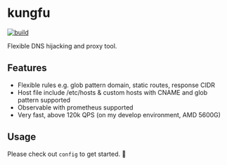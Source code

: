 # kungfu

[![build](https://github.com/yinheli/kungfu/actions/workflows/build.yml/badge.svg)](https://github.com/yinheli/kungfu/actions/workflows/build.yml)

Flexible DNS hijacking and proxy tool.

## Features

- Flexible rules e.g. glob pattern domain, static routes, response CIDR
- Host file include /etc/hosts & custom hosts with CNAME and glob pattern supported
- Observable with prometheus supported
- Very fast, above 120k QPS (on my develop environment, AMD 5600G)

## Usage

Please check out `config` to get started. 🎉

